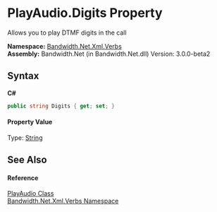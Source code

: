﻿# PlayAudio.Digits Property 
 

Allows you to play DTMF digits in the call

**Namespace:**&nbsp;<a href ="N_Bandwidth_Net_Xml_Verbs.md">Bandwidth.Net.Xml.Verbs</a><br />**Assembly:**&nbsp;Bandwidth.Net (in Bandwidth.Net.dll) Version: 3.0.0-beta2

## Syntax

**C#**<br />
``` C#
public string Digits { get; set; }
```


#### Property Value
Type: <a href="http://msdn2.microsoft.com/en-us/library/s1wwdcbf" target="_blank">String</a>

## See Also


#### Reference
<a href ="T_Bandwidth_Net_Xml_Verbs_PlayAudio.md">PlayAudio Class</a><br /><a href ="N_Bandwidth_Net_Xml_Verbs.md">Bandwidth.Net.Xml.Verbs Namespace</a><br />